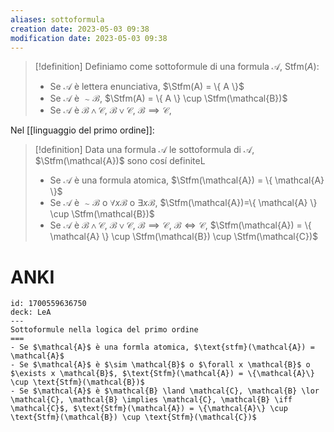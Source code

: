 ```yaml
---
aliases: sottoformula
creation date: 2023-05-03 09:38
modification date: 2023-05-03 09:38
---
```


> [!definition]
> Definiamo come sottoformule di una formula $\mathcal{A}$, $\text{Stfm}(A)$:
> - Se $\mathcal{A}$ è lettera enunciativa, $\Stfm(A) = \{ A \}$
> - Se $\mathcal{A}$ è $\sim \mathcal{B}$, $\Stfm(A) = \{ A \} \cup \Stfm(\mathcal{B})$
> - Se $\mathcal{A}$ è $\mathcal{B \land C}$, $\mathcal{B \lor C}$, $\mathcal{B \implies C}$, $\mathcal{}$
> 

Nel [[linguaggio del primo ordine]]:

> [!definition]
> Data una formula $\mathcal{A}$ le sottoformula di $\mathcal{A}$, $\Stfm(\mathcal{A})$ sono cosí definiteL
> - Se $\mathcal{A}$ è una formula atomica, $\Stfm(\mathcal{A}) = \{ \mathcal{A} \}$
> - Se $\mathcal{A}$ è $\sim \mathcal{B}$ o $\forall x \mathcal{B}$ o $\exists x \mathcal{B}$, $\Stfm(\mathcal{A})=\{ \mathcal{A} \} \cup \Stfm(\mathcal{B})$
> - Se $\mathcal{A}$ è $\mathcal{B} \land \mathcal{C}$, $\mathcal{B} \lor \mathcal{C}$, $\mathcal{B} \implies \mathcal{C}$, $\mathcal{B} \iff \mathcal{C}$, $\Stfm(\mathcal{A}) = \{ \mathcal{A} \} \cup \Stfm(\mathcal{B}) \cup \Stfm(\mathcal{C})$

# ANKI


```anki
id: 1700559636750
deck: LeA
---
Sottoformule nella logica del primo ordine
===
- Se $\mathcal{A}$ è una formla atomica, $\text{stfm}(\mathcal{A}) = \mathcal{A}$
- Se $\mathcal{A}$ è $\sim \mathcal{B}$ o $\forall x \mathcal{B}$ o $\exists x \mathcal{B}$, $\text{Stfm}(\mathcal{A}) = \{\mathcal{A}\} \cup \text{Stfm}(\mathcal{B})$
- Se $\mathcal{A}$ è $\mathcal{B} \land \mathcal{C}, \mathcal{B} \lor \mathcal{C}, \mathcal{B} \implies \mathcal{C}, \mathcal{B} \iff \mathcal{C}$, $\text{Stfm}(\mathcal{A}) = \{\mathcal{A}\} \cup \text{Stfm}(\mathcal{B}) \cup \text{Stfm}(\mathcal{C})$
```

